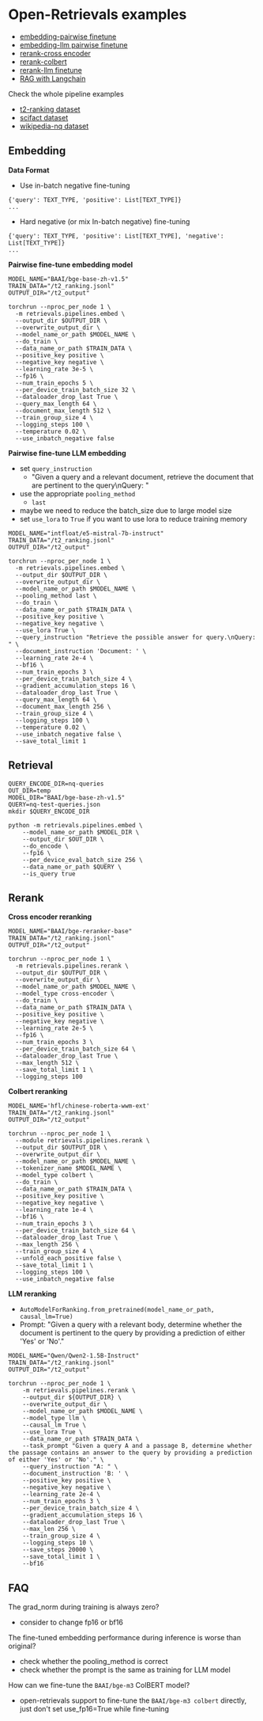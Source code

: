 # Open-Retrievals examples

- [embedding-pairwise finetune](./embedding_pairwise_finetune.py)
- [embedding-llm pairwise finetune](./embedding_llm_finetune.py)
- [rerank-cross encoder](./rerank_cross_encoder.py)
- [rerank-colbert](./rerank_colbert.py)
- [rerank-llm finetune](rerank_llm_finetune.py)
- [RAG with Langchain](./rag_langchain_demo.py)

Check the whole pipeline examples
- [t2-ranking dataset](./t2_ranking/README.md)
- [scifact dataset](./scifact/README.md)
- [wikipedia-nq dataset](./wikipedia-nq/README.md)


## Embedding

**Data Format**

- Use in-batch negative fine-tuning
```
{'query': TEXT_TYPE, 'positive': List[TEXT_TYPE]}
...
```

- Hard negative (or mix In-batch negative) fine-tuning
```
{'query': TEXT_TYPE, 'positive': List[TEXT_TYPE], 'negative': List[TEXT_TYPE]}
...
```


**Pairwise fine-tune embedding model**
```shell
MODEL_NAME="BAAI/bge-base-zh-v1.5"
TRAIN_DATA="/t2_ranking.jsonl"
OUTPUT_DIR="/t2_output"

torchrun --nproc_per_node 1 \
  -m retrievals.pipelines.embed \
  --output_dir $OUTPUT_DIR \
  --overwrite_output_dir \
  --model_name_or_path $MODEL_NAME \
  --do_train \
  --data_name_or_path $TRAIN_DATA \
  --positive_key positive \
  --negative_key negative \
  --learning_rate 3e-5 \
  --fp16 \
  --num_train_epochs 5 \
  --per_device_train_batch_size 32 \
  --dataloader_drop_last True \
  --query_max_length 64 \
  --document_max_length 512 \
  --train_group_size 4 \
  --logging_steps 100 \
  --temperature 0.02 \
  --use_inbatch_negative false
```

**Pairwise fine-tune LLM embedding**
- set `query_instruction`
  - "Given a query and a relevant document, retrieve the document that are pertinent to the query\nQuery: "
- use the appropriate `pooling_method`
  - `last`
- maybe we need to reduce the batch_size due to large model size
- set `use_lora` to `True` if you want to use lora to reduce training memory

```shell
MODEL_NAME="intfloat/e5-mistral-7b-instruct"
TRAIN_DATA="/t2_ranking.jsonl"
OUTPUT_DIR="/t2_output"

torchrun --nproc_per_node 1 \
  -m retrievals.pipelines.embed \
  --output_dir $OUTPUT_DIR \
  --overwrite_output_dir \
  --model_name_or_path $MODEL_NAME \
  --pooling_method last \
  --do_train \
  --data_name_or_path $TRAIN_DATA \
  --positive_key positive \
  --negative_key negative \
  --use_lora True \
  --query_instruction "Retrieve the possible answer for query.\nQuery: " \
  --document_instruction 'Document: ' \
  --learning_rate 2e-4 \
  --bf16 \
  --num_train_epochs 3 \
  --per_device_train_batch_size 4 \
  --gradient_accumulation_steps 16 \
  --dataloader_drop_last True \
  --query_max_length 64 \
  --document_max_length 256 \
  --train_group_size 4 \
  --logging_steps 100 \
  --temperature 0.02 \
  --use_inbatch_negative false \
  --save_total_limit 1
```


## Retrieval

```shell
QUERY_ENCODE_DIR=nq-queries
OUT_DIR=temp
MODEL_DIR="BAAI/bge-base-zh-v1.5"
QUERY=nq-test-queries.json
mkdir $QUERY_ENCODE_DIR

python -m retrievals.pipelines.embed \
    --model_name_or_path $MODEL_DIR \
    --output_dir $OUT_DIR \
    --do_encode \
    --fp16 \
    --per_device_eval_batch_size 256 \
    --data_name_or_path $QUERY \
    --is_query true
```


## Rerank

**Cross encoder reranking**

```shell
MODEL_NAME="BAAI/bge-reranker-base"
TRAIN_DATA="/t2_ranking.jsonl"
OUTPUT_DIR="/t2_output"

torchrun --nproc_per_node 1 \
  -m retrievals.pipelines.rerank \
  --output_dir $OUTPUT_DIR \
  --overwrite_output_dir \
  --model_name_or_path $MODEL_NAME \
  --model_type cross-encoder \
  --do_train \
  --data_name_or_path $TRAIN_DATA \
  --positive_key positive \
  --negative_key negative \
  --learning_rate 2e-5 \
  --fp16 \
  --num_train_epochs 3 \
  --per_device_train_batch_size 64 \
  --dataloader_drop_last True \
  --max_length 512 \
  --save_total_limit 1 \
  --logging_steps 100
```

**Colbert reranking**

```shell
MODEL_NAME='hfl/chinese-roberta-wwm-ext'
TRAIN_DATA="/t2_ranking.jsonl"
OUTPUT_DIR="/t2_output"

torchrun --nproc_per_node 1 \
  --module retrievals.pipelines.rerank \
  --output_dir $OUTPUT_DIR \
  --overwrite_output_dir \
  --model_name_or_path $MODEL_NAME \
  --tokenizer_name $MODEL_NAME \
  --model_type colbert \
  --do_train \
  --data_name_or_path $TRAIN_DATA \
  --positive_key positive \
  --negative_key negative \
  --learning_rate 1e-4 \
  --bf16 \
  --num_train_epochs 3 \
  --per_device_train_batch_size 64 \
  --dataloader_drop_last True \
  --max_length 256 \
  --train_group_size 4 \
  --unfold_each_positive false \
  --save_total_limit 1 \
  --logging_steps 100 \
  --use_inbatch_negative false
```

**LLM reranking**
- `AutoModelForRanking.from_pretrained(model_name_or_path, causal_lm=True)`
- Prompt: "Given a query with a relevant body, determine whether the document is pertinent to the query by providing a prediction of either 'Yes' or 'No'."

```shell
MODEL_NAME="Qwen/Qwen2-1.5B-Instruct"
TRAIN_DATA="/t2_ranking.jsonl"
OUTPUT_DIR="/t2_output"

torchrun --nproc_per_node 1 \
    -m retrievals.pipelines.rerank \
    --output_dir ${OUTPUT_DIR} \
    --overwrite_output_dir \
    --model_name_or_path $MODEL_NAME \
    --model_type llm \
    --causal_lm True \
    --use_lora True \
    --data_name_or_path $TRAIN_DATA \
    --task_prompt "Given a query A and a passage B, determine whether the passage contains an answer to the query by providing a prediction of either 'Yes' or 'No'." \
    --query_instruction "A: " \
    --document_instruction 'B: ' \
    --positive_key positive \
    --negative_key negative \
    --learning_rate 2e-4 \
    --num_train_epochs 3 \
    --per_device_train_batch_size 4 \
    --gradient_accumulation_steps 16 \
    --dataloader_drop_last True \
    --max_len 256 \
    --train_group_size 4 \
    --logging_steps 10 \
    --save_steps 20000 \
    --save_total_limit 1 \
    --bf16
```


## FAQ

The grad_norm during training is always zero?
- consider to change fp16 or bf16

The fine-tuned embedding performance during inference is worse than original?
- check whether the pooling_method is correct
- check whether the prompt is the same as training for LLM model

How can we fine-tune the `BAAI/bge-m3` ColBERT model?
- open-retrievals support to fine-tune the `BAAI/bge-m3 colbert` directly, just don't set use_fp16=True while fine-tuning
